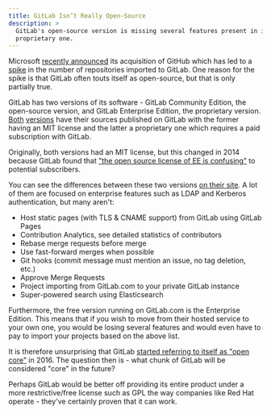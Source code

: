 ```yaml
---
title: GitLab Isn’t Really Open-Source
description: >
  GitLab's open-source version is missing several features present in its
  proprietary one.
---
```


Microsoft [recently
announced](https://blogs.microsoft.com/blog/2018/06/04/microsoft-github-empowering-developers/)
its acquisition of GitHub which has led to a
[spike](https://twitter.com/gitlab/status/1003409836170547200) in the number of
repositories imported to GitLab. One reason for the spike is that GitLab often
touts itself as open-source, but that is only partially true.

GitLab has two versions of its software - GitLab Community Edition, the
open-source version, and GitLab Enterprise Edition, the proprietary version.
[Both](https://gitlab.com/gitlab-org/gitlab-ce/)
[versions](https://gitlab.com/gitlab-org/gitlab-ee/) have their sources
published on GitLab with the former having an MIT license and the latter a
proprietary one which requires a paid subscription with GitLab.

Originally, both versions had an MIT license, but this changed in 2014 because
GitLab found that ["the open source license of EE is
confusing"](https://about.gitlab.com/2014/02/11/gitlab-ee-license-change/) to
potential subscribers.

You can see the differences between these two versions [on their
site](https://about.gitlab.com/images/feature_page/gitlab-features.pdf). A lot
of them are focused on enterprise features such as LDAP and Kerberos
authentication, but many aren't:

>
- Host static pages (with TLS & CNAME support) from GitLab using GitLab Pages
- Contribution Analytics, see detailed statistics of contributors
- Rebase merge requests before merge
- Use fast-forward merges when possible
- Git hooks (commit message must mention an issue, no tag deletion, etc.)
- Approve Merge Requests
- Project importing from GitLab.com to your private GitLab instance
- Super-powered search using Elasticsearch

Furthermore, the free version running on GitLab.com is the Enterprise Edition.
This means that if you wish to move from their hosted service to your own one,
you would be losing several features and would even have to pay to import your
projects based on the above list.

It is therefore unsurprising that GitLab [started referring to itself as "open
core"](https://about.gitlab.com/2016/07/20/gitlab-is-open-core-github-is-closed-source/)
in 2016. The question then is - what chunk of GitLab will be considered "core"
in the future?

Perhaps GitLab would be better off providing its entire product under a more
restrictive/free license such as GPL the way companies like Red Hat operate -
they've certainly proven that it can work.
